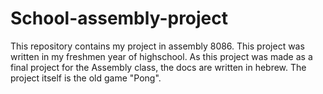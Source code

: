 # School-assembly-project
This repository contains my project in assembly 8086.
This project was written in my freshmen year of highschool.
As this project was made as a final project for the Assembly class, the docs are written in hebrew. 
The project itself is the old game "Pong".

